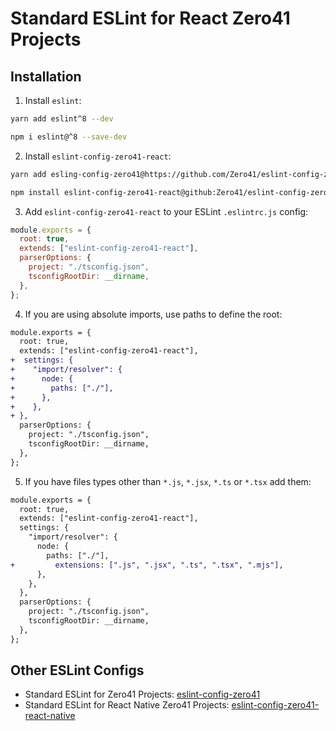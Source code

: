 # Standard ESLint for React Zero41 Projects

## Installation

1. Install `eslint`:
  ```sh
  yarn add eslint^8 --dev
  ```
  ```sh
  npm i eslint@^8 --save-dev
  ```
  
2. Install `eslint-config-zero41-react`:
  ```sh
  yarn add esling-config-zero41@https://github.com/Zero41/eslint-config-zero41-react.git --dev
   ```
  ```sh
  npm install eslint-config-zero41-react@github:Zero41/eslint-config-zero41-react --save-dev
  ```

3. Add `eslint-config-zero41-react` to your ESLint `.eslintrc.js` config:
  ```javascript
  module.exports = {
    root: true,
    extends: ["eslint-config-zero41-react"],
    parserOptions: {
      project: "./tsconfig.json",
      tsconfigRootDir: __dirname,
    },
  };
  ```

4. If you are using absolute imports, use paths to define the root:
  ```diff
  module.exports = {
    root: true,
    extends: ["eslint-config-zero41-react"],
  +  settings: {
  +    "import/resolver": {
  +      node: {
  +        paths: ["./"],
  +      },
  +    },
  + },
    parserOptions: {
      project: "./tsconfig.json",
      tsconfigRootDir: __dirname,
    },
  };
  ```
  
5. If you have files types other than `*.js`, `*.jsx`, `*.ts` or `*.tsx` add them:
  ```diff
  module.exports = {
    root: true,
    extends: ["eslint-config-zero41-react"],
    settings: {
      "import/resolver": {
        node: {
          paths: ["./"],
  +         extensions: [".js", ".jsx", ".ts", ".tsx", ".mjs"],
        },
      },
    },
    parserOptions: {
      project: "./tsconfig.json",
      tsconfigRootDir: __dirname,
    },
  };
  ```
## Other ESLint Configs
- Standard ESLint for Zero41 Projects: [eslint-config-zero41](https://github.com/Zero41/eslint-config-zero41)
- Standard ESLint for React Native Zero41 Projects: [eslint-config-zero41-react-native](https://github.com/Zero41/eslint-config-zero41-react-native)
